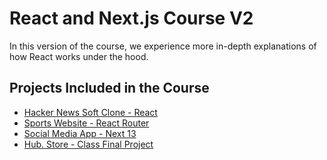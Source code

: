 # React and Next.js Course V2

In this version of the course, we experience more in-depth explanations of how React works under the hood.

## Projects Included in the Course

- [Hacker News Soft Clone - React](https://github.com/thethmuu/react-course-v2/tree/hacker-news)
- [Sports Website - React Router](https://github.com/thethmuu/react-course-v2/tree/sports-website)
- [Social Media App - Next 13](https://github.com/thethmuu/react-course-v2/tree/social-media-app)
- [Hub. Store - Class Final Project](https://github.com/thethmuu/react-course-v2/tree/hub-store)
